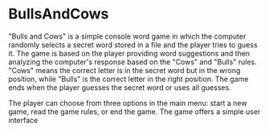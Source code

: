 # BullsAndCows

"Bulls and Cows" is a simple console word game in which the computer randomly selects a secret word stored in a file and the player tries to guess it. The game is based on the player providing word suggestions and then analyzing the computer's response based on the "Cows" and "Bulls" rules. "Cows" means the correct letter is in the secret word but in the wrong position, while "Bulls" is the correct letter in the right position. The game ends when the player guesses the secret word or uses all guesses.

The player can choose from three options in the main menu: start a new game, read the game rules, or end the game. The game offers a simple user interface
